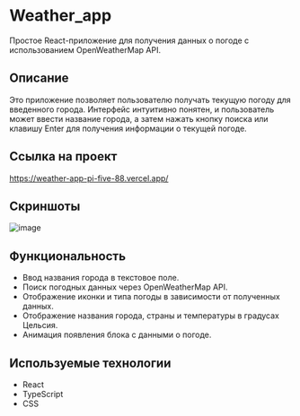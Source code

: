 # Weather_app
Простое React-приложение для получения данных о погоде с использованием OpenWeatherMap API.

## Описание

Это приложение позволяет пользователю получать текущую погоду для введенного города. Интерфейс интуитивно понятен, и пользователь может ввести название города, а затем нажать кнопку поиска или клавишу Enter для получения информации о текущей погоде.

## Ссылка на проект
https://weather-app-pi-five-88.vercel.app/

## Скриншоты

![image](https://github.com/webDevArtur/Weather_app/assets/141954990/bdcdc7aa-58a5-4a77-826c-0cd980ef5723)

## Функциональность

- Ввод названия города в текстовое поле.
- Поиск погодных данных через OpenWeatherMap API.
- Отображение иконки и типа погоды в зависимости от полученных данных.
- Отображение названия города, страны и температуры в градусах Цельсия.
- Анимация появления блока с данными о погоде.

## Используемые технологии

- React
- TypeScript
- CSS


